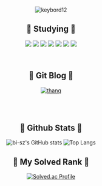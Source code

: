 ### 
<div align="center">
  
![keybord12](https://github.com/kkamagnun/kkamagnun/assets/165647182/b9c0fc83-1d53-483c-bc65-02064d6b7e90)
<br/>

<h2 align="center"> 🍰 Studying 🍰 </h2>

<img src="https://img.shields.io/badge/git-F05032?style=for-the-badge&logo=git&logoColor=white"> <img src="https://img.shields.io/badge/cplusplus-00599C?style=for-the-badge&logo=cplusplus&logoColor=white"> <img src="https://img.shields.io/badge/csharp-512BD4?style=for-the-badge&logo=csharp&logoColor=white"> <img src="https://img.shields.io/badge/markdown-000000?style=for-the-badge&logo=markdown&logoColor=white"> <img src="https://img.shields.io/badge/discord-5865F2?style=for-the-badge&logo=discord&logoColor=white"> <img src="https://img.shields.io/badge/unity-FFFFFF?style=for-the-badge&logo=unity&logoColor=white"> <img src="https://img.shields.io/badge/unrealengine-0E1128?style=for-the-badge&logo=unrealengine&logoColor=white">


<br/>
<h2 align="center"> 🍨 Git Blog 🍨 </h2>

[ ![thanq](https://media.tenor.com/klGZ2gi4yJAAAAAi/%EA%B0%90%EC%82%AC%EC%BD%A9-thanks.gif) ]( https://kkamagnun.github.io/ )




<br/><br/>
<h2 align="center"> 🥨 Github Stats 🥨 </h2>

![bi-sz's GitHub stats](https://github-readme-stats.vercel.app/api?username=kkamagnun&include_all_commits=true&show_icons=true&theme=swif) 
![Top Langs](https://github-readme-stats.vercel.app/api/top-langs/?username=kkamagnun&layout=compact&theme=swif)




<h2 align="center"> 🧇 My Solved Rank 🧇 </h2


[![Solved.ac Profile](http://mazassumnida.wtf/api/v2/generate_badge?boj=winman123@naver.com)](https://solved.ac/winman123@naver.com/) 

<div style="text-align: left"> 

<!--
**kkamagnun/kkamagnun** is a ✨ _special_ ✨ repository because its `README.md` (this file) appears on your GitHub profile.

Here are some ideas to get you started:

- 🔭 I’m currently working on ...
- 🌱 I’m currently learning ...
- 👯 I’m looking to collaborate on ...
- 🤔 I’m looking for help with ...
- 💬 Ask me about ...
- 📫 How to reach me: ...
- 😄 Pronouns: ...
- ⚡ Fun fact: ...
-->
